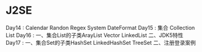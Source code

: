 # J2SE
Day14 : Calendar Randon Regex System DateFormat
Day15 : 集合 Collection List
Day16 : 一、集合List的子类ArayList Vector LinkedList    二、JDK5特性
Day17 : 一、集合Set的子类HashSet LinkedHashSet TreeSet  二、注册登录案例
